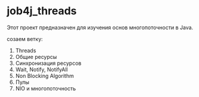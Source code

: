 # job4j_threads

Этот проект предназначен для изучения основ многопоточности в Java.

созаем ветку:
1. Threads
2. Общие ресурсы
3. Синхронизация ресурсов
4. Wait, Notify, NotifyAll
5. Non Blocking Algorithm
6. Пулы
7. NIO и многопоточность